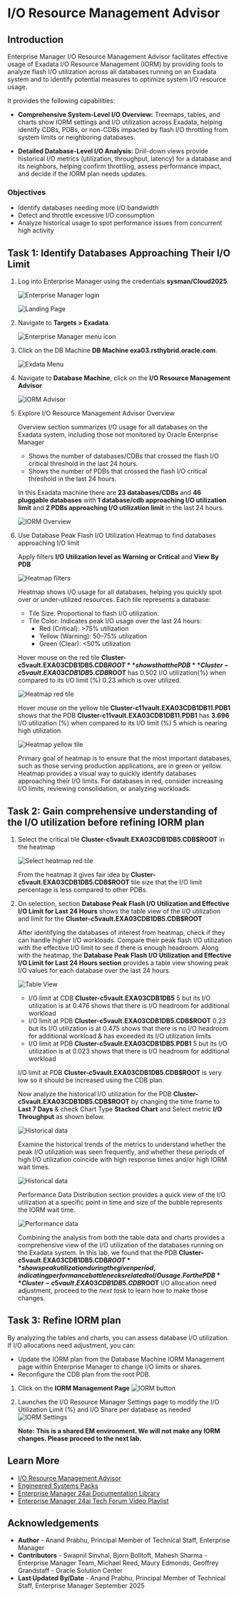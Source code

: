 # I/O Resource Management Advisor
## Introduction

Enterprise Manager I/O Resource Management Advisor facilitates effective usage of Exadata I/O Resource Management (IORM) by providing tools to analyze flash I/O utilization across all databases running on an Exadata system and to identify potential measures to optimize system I/O resource usage. 

It provides the following capabilities:

- **Comprehensive System-Level I/O Overview:** Treemaps, tables, and charts show IORM settings and I/O utilization across Exadata, helping identify CDBs, PDBs, or non-CDBs impacted by flash I/O throttling from system limits or neighboring databases.

- **Detailed Database-Level I/O Analysis:** Drill-down views provide historical I/O metrics (utilization, throughput, latency) for a database and its neighbors, helping confirm throttling, assess performance impact, and decide if the IORM plan needs updates.


### Objectives

- Identify databases needing more I/O bandwidth
- Detect and throttle excessive I/O consumption
- Analyze historical usage to spot performance issues from concurrent high activity

## Task 1: Identify Databases Approaching Their I/O Limit 

1. Log into Enterprise Manager using the credentials **sysman/Cloud2025**. 

    ![Enterprise Manager login](images/emlogin.png " ")

    ![Landing Page](images/landingpage.png " ")

2. Navigate to **Targets > Exadata**.

    ![Enterprise Manager menu icon](images/navigation.png " ")

3. Click on the DB Machine **DB Machine exa03.rsthybrid.oracle.com**.

    ![Exdata Menu](images/dbmachine.png " ")

4. Navigate to **Database Machine**, click on the **I/O Resource Management Advisor**

    ![IORM Advisor](images/iormadvisor.png " ")

5. Explore I/O Resource Management Advisor Overview

    Overview section summarizes I/O usage for all databases on the Exadata system, including those not monitored by Oracle Enterprise Manager

    - Shows the number of databases/CDBs that crossed the flash I/O critical threshold in the last 24 hours.
    - Shows the number of PDBs that crossed the flash I/O critical threshold in the last 24 hours.

    In this Exadata machine there are **23 databases/CDBs** and **46 pluggable databases** with **1 database/cdb approaching I/O utilization limit** and **2 PDBs approaching I/O utilization limit** in the last 24 hours. 

    ![IORM Overview](images/iormoverview.png " ")

6. Use Database Peak Flash I/O Utilization Heatmap to find databases approaching I/O limit

    Apply filters **I/O Utilization level as Warning or Critical** and **View By PDB**

    ![Heatmap filters](images/heatmap.png " ")

    Heatmap shows I/O usage for all databases, helping you quickly spot over or under-utilized resources. Each tile represents a database:
    
    - Tile Size: Proportional to flash I/O utilization.
    - Tile Color: Indicates peak I/O usage over the last 24 hours:
        - Red (Critical): >75% utilization
        - Yellow (Warning): 50–75% utilization
        - Green (Clear): <50% utilization

    Hover mouse on the red tile **Cluster-c5vault.EXA03CDB1DB5.CDB$ROOT** shows that the PDB **Cluster-c5vault.EXA03CDB1DB5.CDB$ROOT** has 0.502 I/O utilization(%) when compared to its I/O limit (%) 0.23 which is over utilized.


    ![Heatmap red tile](images/redtile.png " ")

    Hover mouse on the yellow tile **Cluster-c11vault.EXA03CDB1DB11.PDB1** shows that the PDB **Cluster-c11vault.EXA03CDB1DB11.PDB1** has **3.696** I/O utilization (%) when compared to its I/O limit (%) 5 which is nearing high utilization.

    ![Heatmap yellow tile](images/yellowtile.png " ")

    Primary goal of heatmap is to ensure that the most important databases, such as those serving production applications, are in green or yellow. Heatmap provides a visual way to quickly identify databases approaching their I/O limits. For databases in red, consider increasing I/O limits, reviewing consolidation, or analyzing workloads.

## Task 2: Gain comprehensive understanding of the I/O utilization before refining IORM plan

1. Select the critical tile **Cluster-c5vault.EXA03CDB1DB5.CDB$ROOT** in the heatmap 

    ![Select heatmap red tile](images/selectcdb.png " ")

    From the heatmap it gives fair idea by **Cluster-c5vault.EXA03CDB1DB5.CDB$ROOT** tile size that the I/O limit percentage is less compared to other PDBs. 

2. On selection, section **Database Peak Flash I/O Utilization and Effective I/O Limit for Last 24 Hours** shows the table view of the I/O utilization and limit for the **Cluster-c5vault.EXA03CDB1DB5.CDB$ROOT**

    After identifying the databases of interest from heatmap, check if they can handle higher I/O workloads. Compare their peak flash I/O utilization with the effective I/O limit to see if there is enough headroom. 
    Along with the heatmap, the **Database Peak Flash I/O Utilization and Effective I/O Limit for Last 24 Hours section** provides a table view showing peak I/O values for each database over the last 24 hours.

    ![Table View](images/tableview.png " ")

    - I/O limit at CDB **Cluster-c5vault.EXA03CDB1DB5** 5 but its I/O utilization is at 0.476 shows that there is I/O headroom for additional workload 
    - I/O limit at PDB **Cluster-c5vault.EXA03CDB1DB5.CDB$ROOT** 0.23 but its I/O utilization is at 0.475 shows that there is no I/O headroom for additional workload & has exceeded its I/O utilization limits
    - I/O limit at PDB **Cluster-c5vault.EXA03CDB1DB5.PDB1** 5 but its I/O utilization is at 0.023 shows that there is I/O headroom for additional workload 

    I/O limit at PDB **Cluster-c5vault.EXA03CDB1DB5.CDB$ROOT** is very low so it should be increased using the CDB plan. 

    Now analyze the historical I/O utilization for the PDB **Cluster-c5vault.EXA03CDB1DB5.CDB$ROOT** by changing the time frame to **Last 7 Days** & check Chart Type **Stacked Chart** and Select metric **I/O Throughput** as shown below. 

    ![Historical data](images/history.png " ")

    Examine the historical trends of the metrics to understand whether the peak I/O utilization was seen frequently, and whether these periods of high I/O utilization coincide with high response times and/or high IORM wait times.

    ![Historical data](images/history2.png " ")

    Performance Data Distribution section provides a quick view of the I/O utilization at a specific point in time and size of the bubble represents the IORM wait time.

    ![Performance data](images/performancedata.png " ")

    Combining the analysis from both the table data and charts provides a comprehensive view of the I/O utilization of the databases running on the Exadata system. In this lab, we found that the PDB **Cluster-c5vault.EXA03CDB1DB5.CDB$ROOT** shows peak utilization during the given period, indicating performance bottlenecks related to I/O usage. For the PDB **Cluster-c5vault.EXA03CDB1DB5.CDB$ROOT** I/O allocation need adjustment, proceed to the *next task* to learn how to make those changes.

## Task 3: Refine IORM plan 
By analyzing the tables and charts, you can assess database I/O utilization. If I/O allocations need adjustment, you can:
- Update the IORM plan from the Database Machine IORM Management page within Enterprise Manager to change I/O limits or shares.
- Reconfigure the CDB plan from the root PDB.

1. Click on the **IORM Management Page**
    ![IORM button](images/iormbutton.png " ")

2. Launches the I/O Resource Manager Settings page to modify the I/O Utilization Limit (%) and I/O Share per database as needed 
    ![IORM Settings](images/iormsettings.png " ")

    **Note: This is a shared EM environment. We will not make any IORM changes. Please proceed to the next lab.**

## Learn More

  - [I/O Resource Management Advisor](https://docs.oracle.com/en/enterprise-manager/cloud-control/enterprise-manager-cloud-control/24.1/emxad/io-resource-management-advisor.html)
  - [Engineered Systems Packs](https://docs.oracle.com/en/enterprise-manager/cloud-control/enterprise-manager-cloud-control/24.1/emxad/preface.html)
  - [Enterprise Manager 24ai Documentation Library](https://docs.oracle.com/en/enterprise-manager/cloud-control/enterprise-manager-cloud-control/24.1/index.html)
  - [Enterprise Manager 24ai Tech Forum Video Playlist](https://www.youtube.com/playlist?list=PLiuPvpy8QsiXvGYMP_N3WA6bddXvUH-Y0)

## Acknowledgements
- **Author** - Anand Prabhu, Principal Member of Technical Staff, Enterprise Manager
- **Contributors** - Swapnil Sinvhal, Bjorn Bolltoft, Mahesh Sharma - Enterprise Manager Team, Michael Reed, Maury Edmonds, Geoffrey Grandstaff - Oracle Solution Center
- **Last Updated By/Date** - Anand Prabhu, Principal Member of Technical Staff, Enterprise Manager September 2025